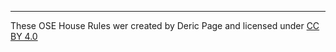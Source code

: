 ----
These OSE House Rules wer created by Deric Page and licensed under [CC BY 4.0](https://creativecommons.org/licenses/by/4.0/) 
